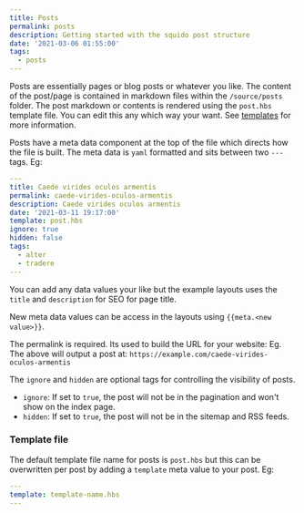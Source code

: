 ```yaml
---
title: Posts
permalink: posts
description: Getting started with the squido post structure
date: '2021-03-06 01:55:00'
tags: 
  - posts
---
```


Posts are essentially pages or blog posts or whatever you like. The content of the post/page is contained in markdown files within the `/source/posts` folder. The post markdown or contents is rendered using the `post.hbs` template file. You can edit this any which way your want. See [templates](/templates) for more information.

Posts have a meta data component at the top of the file which directs how the file is built. The meta data is `yaml` formatted and sits between two `---` tags. Eg:

``` yaml
---
title: Caede virides oculos armentis
permalink: caede-virides-oculos-armentis
description: Caede virides oculos armentis
date: '2021-03-11 19:17:00'
template: post.hbs
ignore: true
hidden: false
tags: 
  - alter
  - tradere
---
```

You can add any data values your like but the example layouts uses the `title` and `description` for SEO for page title. 

New meta data values can be access in the layouts using `{{meta.<new value>}}`.

The permalink is required. Its used to build the URL for your website: Eg. The above will output a post at: `https://example.com/caede-virides-oculos-armentis`

The `ignore` and `hidden` are optional tags for controlling the visibility of posts.

- `ignore`: If set to `true`, the post will not be in the pagination and won't show on the index page.
- `hidden`: If set to `true`, the post will not be in the sitemap and RSS feeds.

### Template file

The default template file name for posts is `post.hbs` but this can be overwritten per post by adding a `template` meta value to your post. Eg:

``` yaml
---
template: template-name.hbs
---
```
